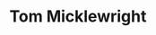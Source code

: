 ---
title: Tom Micklewright
nickname: tom
role: President
image: tom.jpg
whyispeak: 'Tom Tom Tom Tom Tom Tom Tom Tom Tom Tom Tom Tom Tom Tom Tom Tom Tom Tom Tom Tom Tom Tom Tom TomTom Tom Tom Tom Tom Tom Tom Tom Tom Tom Tom TomTom Tom Tom Tom Tom Tom Tom Tom Tom Tom Tom Tom'
---